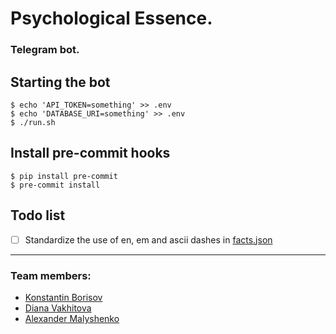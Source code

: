 # Psychological Essence.
### Telegram bot.

## Starting the bot

```console
$ echo 'API_TOKEN=something' >> .env
$ echo 'DATABASE_URI=something' >> .env
$ ./run.sh
```

## Install pre-commit hooks

```console
$ pip install pre-commit
$ pre-commit install
```

## Todo list

- [ ] Standardize the use of en, em and ascii dashes in [facts.json](/data/facts.json)

---
### Team members:
*  [Konstantin Borisov](https://github.com/cortan122)
*  [Diana Vakhitova](https://github.com/SimplePlease)
*  [Alexander Malyshenko](https://github.com/washinson)
